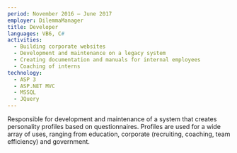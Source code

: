 ```yaml
---
period: November 2016 – June 2017
employer: DilemmaManager
title: Developer
languages: VB6, C#
activities:
  - Building corporate websites
  - Development and maintenance on a legacy system
  - Creating documentation and manuals for internal employees
  - Coaching of interns
technology:
  - ASP 3
  - ASP.NET MVC
  - MSSQL
  - JQuery
---
```


Responsible for development and maintenance of a system that creates personality profiles based on questionnaires. Profiles are used for a wide array of uses, ranging from education, corporate (recruiting, coaching, team efficiency) and government.
